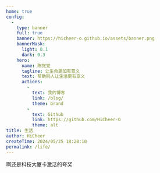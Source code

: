 ```yaml
---
home: true
config:
  -
    type: banner
    full: true
    banner: https://hicheer-o.github.io/assets/banner.png
    bannerMask:
      light: 0.1
      dark: 0.3
    hero:
      name: 陈党党
      tagline: 让生命更加有意义
      text: 帮助别人让生活更有意义
      actions:
        -
          text: 我的博客
          link: /blog/
          theme: brand
        -
          text: Github
          link: https://github.com/HiCheer-O
          theme: alt
title: 生活
author: HiCheer
createTime: 2024/05/25 18:28:10
permalink: /life/
---
```

啊还是科技大厦卡激活的夸奖
<!-- more -->
